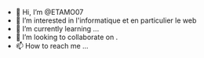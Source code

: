 - 👋 Hi, I’m @ETAMO07
- 👀 I’m interested in  l'informatique et en particulier le web   
- 🌱 I’m currently learning ...
- 💞️ I’m looking to collaborate on .
- 📫 How to reach me ...

<!---
ETAMO07/ETAMO07 is a ✨ special ✨ repository because its `README.md` (this file) appears on your GitHub profile.
You can click the Preview link to take a look at your changes.
--->
